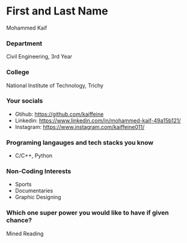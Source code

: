 # First and Last Name
Mohammed Kaif

### Department
Civil Engineering, 3rd Year

### College
National Institute of Technology, Trichy

### Your socials
- Gtihub: https://github.com/kaiffeine
- Linkedin: https://www.linkedin.com/in/mohammed-kaif-49a15b121/
- Instagram: https://www.instagram.com/kaiffeine011/

### Programing langauges and tech stacks you know
- C/C++, Python

### Non-Coding Interests
- Sports
- Documentaries
- Graphic Designing

### Which one super power you would like to have if given chance?
Mined Reading
